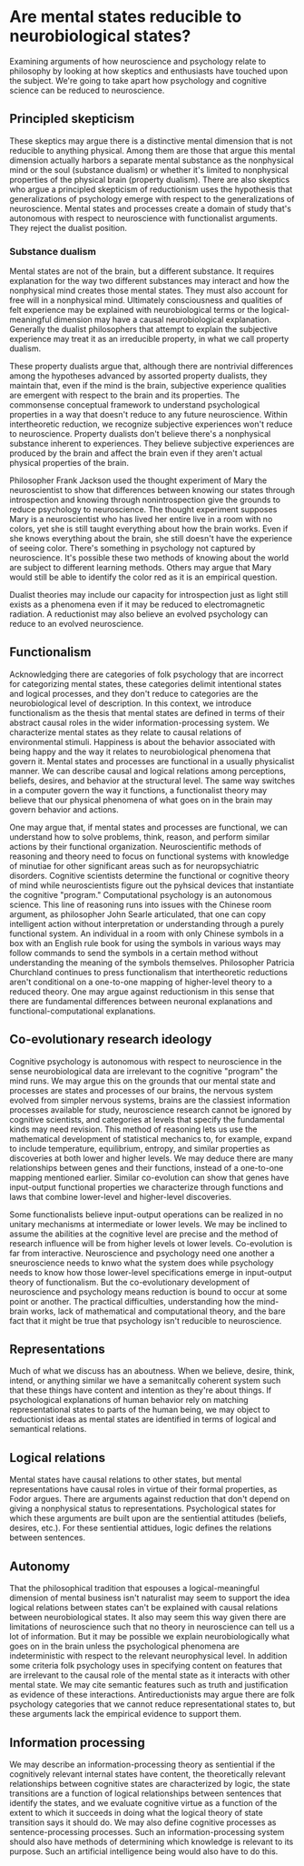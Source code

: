 # Are mental states reducible to neurobiological states?

Examining arguments of how neuroscience and psychology relate to philosophy by 
looking at how skeptics and enthusiasts have touched upon the subject. We're going
to take apart how psychology and cognitive science can be reduced to neuroscience.

## Principled skepticism

These skeptics may argue there is a distinctive mental dimension that is not reducible
to anything physical. Among them are those that argue this mental dimension actually
harbors a separate mental substance as the nonphysical mind or the soul (substance dualism) or 
whether it's limited to nonphysical properties of the physical brain (property dualism). 
There are also skeptics who argue a principled skepticism of reductionism uses the hypothesis that 
generalizations of psychology emerge with respect to the generalizations of neuroscience. 
Mental states and processes create a domain of study that's autonomous with respect to neuroscience 
with functionalist arguments. They reject the dualist position.

### Substance dualism

Mental states are not of the brain, but a different substance. It requires explanation
for the way two different substances may interact and how the nonphysical mind creates
those mental states. They must also account for free will in a nonphysical mind. Ultimately
consciousness and qualities of felt experience may be explained with neurobiological terms or 
the logical-meaningful dimension may have a causal neurobiological explanation. Generally
the dualist philosophers that attempt to explain the subjective experience may treat it
as an irreducible property, in what we call property dualism. 

These property dualists argue that, although there are nontrivial differences among
the hypotheses advanced by assorted property dualists, they maintain that, even if 
the mind is the brain, subjective experience qualities are emergent with respect to the
brain and its properties. The commonsense conceptual framework to understand psychological
properties in a way that doesn't reduce to any future neuroscience. Within intertheoretic
reduction, we recognize subjective experiences won't reduce to neuroscience. Property dualists
don't believe there's a nonphysical substance inherent to experiences. They believe
subjective experiences are produced by the brain and affect the brain even if they 
aren't actual physical properties of the brain.

Philosopher Frank Jackson used the thought experiment of Mary the neuroscientist to show
that differences between knowing our states through introspection and knowing through
nonintrospection give the grounds to reduce psychology to neuroscience. The thought
experiment supposes Mary is a neuroscientist who has lived her entire live in a room
with no colors, yet she is still taught everything about how the brain works. Even if 
she knows everything about the brain, she still doesn't have the experience of seeing
color. There's something in psychology not captured by neuroscience. It's possible these
two methods of knowing about the world are subject to different learning methods. Others
may argue that Mary would still be able to identify the color red as it is an empirical
question.

Dualist theories may include our capacity for introspection just as light still exists
as a phenomena even if it may be reduced to electromagnetic radiation. A reductionist
may also believe an evolved psychology can reduce to an evolved neuroscience.

## Functionalism

Acknowledging there are categories of folk psychology that are incorrect for categorizing
mental states, these categories delimit intentional states and logical processes, and they
don't reduce to categories are the neurobiological level of description. In this context, we 
introduce functionalism as the thesis that mental states are defined in terms of their abstract
causal roles in the wider information-processing system. We characterize mental states
as they relate to causal relations of environmental stimuli. Happiness is about the behavior 
associated with being happy and the way it relates to neurobiological phenomena that govern it.
Mental states and processes are functional in a usually physicalist manner. We can describe causal
and logical relations among perceptions, beliefs, desires, and behavior at the structural level.
The same way switches in a computer govern the way it functions, a functionalist theory may believe
that our physical phenomena of what goes on in the brain may govern behavior and actions. 

One may argue that, if mental states and processes are functional, we can understand how to solve problems, 
think, reason, and perform similar actions by their functional organization. Neuroscientific methods 
of reasoning and theory need to focus on functional systems with knowledge of minutiae for 
other significant areas such as for neuropsychiatric disorders. Cognitive scientists determine
the functional or cognitive theory of mind while neuroscientists figure out the pyhsical
devices that instantiate the cognitive "program." Computational psychology is an autonomous science.
This line of reasoning runs into issues with the Chinese room argument, as philosopher John Searle articulated,
that one can copy intelligent action without interpretation or understanding through a purely functional system.
An individual in a room with only Chinese symbols in a box with an English rule book for using the symbols
in various ways may follow commands to send the symbols in a certain method without understanding the meaning
of the symbols themselves. Philosopher Patricia Churchland continues to press functionalism that intertheoretic
reductions aren't conditional on a one-to-one mapping of higher-level theory to a reduced theory. One may 
argue against reductionism in this sense that there are fundamental differences between neuronal explanations
and functional-computational explanations.

## Co-evolutionary research ideology

Cognitive psychology is autonomous with respect to neuroscience in the sense neurobiological data are irrelevant
to the cognitive "program" the mind runs. We may argue this on the grounds that our mental state and processes
are states and processes of our brains, the nervous system evolved from simpler nervous systems, brains are the 
classiest information processes available for study, neuroscience research cannot be ignored by cognitive scientists,
and categories at levels that specify the fundamental kinds may need revision. This method of reasoning lets us use
the mathematical development of statistical mechanics to, for example, expand to include temperature, equilibrium, entropy,
and similar properties as discoveries at both lower and higher levels. We may deduce there are many relationships between
genes and their functions, instead of a one-to-one mapping mentioned earlier. Similar co-evolution can show that genes
have input-output functional properties we characterize through functions and laws that combine lower-level and higher-level
discoveries. 

Some functionalists believe input-output operations can be realized in no unitary mechanisms at intermediate
or lower levels. We may be inclined to assume the abilities at the cognitive level are precise and
the method of research influence will be from higher levels ot lower levels. Co-evolution is far from interactive.
Neuroscience and psychology need one another a sneuroscience needs to knwo what the system does while psychology needs
to know how those lower-level specifications emerge in input-output theory of functionalism. But the co-evolutionary
development of neuroscience and psychology means reduction is bound to occur at some point or another. The practical difficulties,
understanding how the mind-brain works, lack of mathematical and computational theory, and the bare fact that it might be true
that psychology isn't reducible to neuroscience. 

## Representations

Much of what we discuss has an aboutness. When we believe, desire, think, intend, or anything similar we have a semanitcally
coherent system such that these things have content and intention as they're about things. If psychological explanations
of human behavior rely on matching representational states to parts of the human being, we may object to reductionist
ideas as mental states are identified in terms of logical and semantical relations. 

## Logical relations

Mental states have causal relations to other states, but mental representations have causal roles in virtue of their
formal properties, as Fodor argues. There are arguments against reduction that don't depend on giving a nonphysical
status to representations. Psychological states for which these arguments are built upon are the sentiential attitudes
(beliefs, desires, etc.). For these sentiential attidues, logic defines the relations between sentences.

## Autonomy 

That the philosophical tradition that espouses a logical-meaningful dimension of mental business isn't naturalist
may seem to support the idea logical relations between states can't be explained with causal relations
between neurobiological states. It also may seem this way given there are limitations of neuroscience such that no theory
in neuroscience can tell us a lot of information. But it may be possible we explain neurobiologically what goes on in the
brain unless the psychological phenomena are indeterministic with respect to the relevant neurophysical level.
In addition some criteria folk psychology uses in specifying content on features that are irrelevant to the causal role
of the mental state as it interacts with other mental state. We may cite semantic features such as truth and justification
as evidence of these interactions. Antireductionists may argue there are folk psychology categories that we cannot
reduce representational states to, but these arguments lack the empirical evidence to support them. 

## Information processing

We may describe an information-processing theory as sentiential if the cognitively relevant internal states have content,
the theoretically relevant relationships between cognitive states are characterized by logic, the state transitions are a 
function of logical relationships between sentences that identify the states, and we evaluate cognitive virtue as a function
of the extent to which it succeeds in doing what the logical theory of state transition says it should do. We may also define 
cognitive processes as sentence-processing processes. Such an information-processing system should also have methods of determining
which knowledge is relevant to its purpose. Such an artificial intelligence being would also have to do this.  
